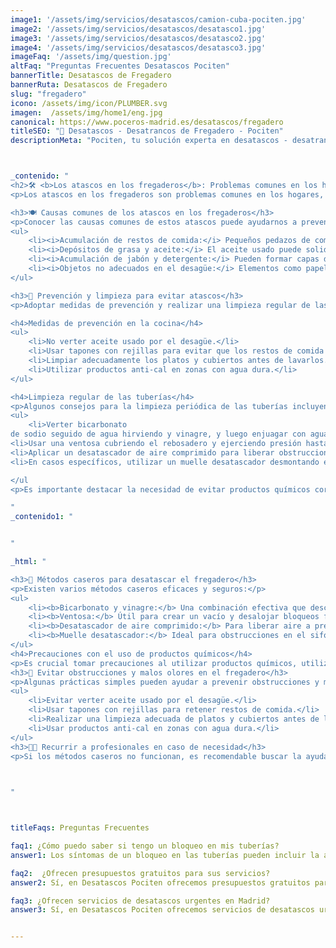 ```yaml
---
image1: '/assets/img/servicios/desatascos/camion-cuba-pociten.jpg'
image2: '/assets/img/servicios/desatascos/desatasco1.jpg'
image3: '/assets/img/servicios/desatascos/desatasco2.jpg'
image4: '/assets/img/servicios/desatascos/desatasco3.jpg'
imageFaq: '/assets/img/question.jpg'
altFaq: "Preguntas Frecuentes Desatascos Pociten"
bannerTitle: Desatascos de Fregadero
bannerRuta: Desatascos de Fregadero
slug: "fregadero"
icono: /assets/img/icon/PLUMBER.svg
imagen:  /assets/img/home1/eng.jpg
canonical: https://www.poceros-madrid.es/desatascos/fregadero
titleSEO: "🚰 Desatascos - Desatrancos de Fregadero - Pociten"
descriptionMeta: "Pociten, tu solución experta en desatascos - desatrancos de fregaderos. Resolvemos problemas de forma rápida y eficiente. Llámanos al 647 37 67 82 📱."



_contenido: "
<h2>🛠️ <b>Los atascos en los fregaderos</b>: Problemas comunes en los hogares</h2>
<p>Los atascos en los fregaderos son problemas comunes en los hogares, a menudo causados por acumulación de restos de comida u otros materiales en las tuberías. Para evitarlos, es crucial limpiar regularmente las tuberías y tomar precauciones adecuadas.</p>

<h3>🍽️ Causas comunes de los atascos en los fregaderos</h3>
<p>Conocer las causas comunes de estos atascos puede ayudarnos a prevenirlos:</p>
<ul>
    <li><i>Acumulación de restos de comida:</i> Pequeños pedazos de comida pasan por el desagüe y se adhieren a las tuberías, formando obstrucciones con el tiempo.</li>
    <li><i>Depósitos de grasa y aceite:</i> El aceite usado puede solidificarse en las tuberías, reduciendo el flujo de agua y provocando bloqueos.</li>
    <li><i>Acumulación de jabón y detergente:</i> Pueden formar capas de residuos que dificultan el paso del agua.</li>
    <li><i>Objetos no adecuados en el desagüe:</i> Elementos como papel, trapos o plásticos pueden obstruir el paso del agua.</li>
</ul>

<h3>🧼 Prevención y limpieza para evitar atascos</h3>
<p>Adoptar medidas de prevención y realizar una limpieza regular de las tuberías son esenciales:</p>

<h4>Medidas de prevención en la cocina</h4>
<ul>
    <li>No verter aceite usado por el desagüe.</li>
    <li>Usar tapones con rejillas para evitar que los restos de comida pasen al desagüe.</li>
    <li>Limpiar adecuadamente los platos y cubiertos antes de lavarlos.</li>
    <li>Utilizar productos anti-cal en zonas con agua dura.</li>
</ul>

<h4>Limpieza regular de las tuberías</h4>
<p>Algunos consejos para la limpieza periódica de las tuberías incluyen:</p>
<ul>
    <li>Verter bicarbonato
de sodio seguido de agua hirviendo y vinagre, y luego enjuagar con agua caliente.</li>
<li>Usar una ventosa cubriendo el rebosadero y ejerciendo presión hasta eliminar la obstrucción.</li>
<li>Aplicar un desatascador de aire comprimido para liberar obstrucciones más sencillas.</li>
<li>En casos específicos, utilizar un muelle desatascador desmontando el sifón y eliminando los restos que causan la obstrucción.</li>

</ul
<p>Es importante destacar la necesidad de evitar productos químicos corrosivos, que pueden ser perjudiciales para las tuberías y el medio ambiente.</p>

"
_contenido1: "


"

_html: "

<h3>🚰 Métodos caseros para desatascar el fregadero</h3>
<p>Existen varios métodos caseros eficaces y seguros:</p>
<ul>
    <li><b>Bicarbonato y vinagre:</b> Una combinación efectiva que descompone obstrucciones orgánicas.</li>
    <li><b>Ventosa:</b> Útil para crear un vacío y desalojar bloqueos físicos en el desagüe.</li>
    <li><b>Desatascador de aire comprimido:</b> Para liberar aire a presión y desatascar obstrucciones más simples.</li>
    <li><b>Muelle desatascador:</b> Ideal para obstrucciones en el sifón.</li>
</ul>
<h4>Precauciones con el uso de productos químicos</h4>
<p>Es crucial tomar precauciones al utilizar productos químicos, utilizando protección adecuada y asegurando una buena ventilación.</p>
<h3>👃 Evitar obstrucciones y malos olores en el fregadero</h3>
<p>Algunas prácticas simples pueden ayudar a prevenir obstrucciones y malos olores:</p>
<ul>
    <li>Evitar verter aceite usado por el desagüe.</li>
    <li>Usar tapones con rejillas para retener restos de comida.</li>
    <li>Realizar una limpieza adecuada de platos y cubiertos antes de lavarlos.</li>
    <li>Usar productos anti-cal en zonas con agua dura.</li>
</ul>
<h3>👨‍🔧 Recurrir a profesionales en caso de necesidad</h3>
<p>Si los métodos caseros no funcionan, es recomendable buscar la ayuda de profesionales en desatascos, como Desatascos Pociten, para una solución eficiente y duradera.</p>


	    
"



titleFaqs: Preguntas Frecuentes

faq1: ¿Cómo puedo saber si tengo un bloqueo en mis tuberías?
answer1: Los síntomas de un bloqueo en las tuberías pueden incluir la acumulación de agua en el fregadero o en la ducha, olores desagradables provenientes de los desagües y el desbordamiento del inodoro.

faq2:  ¿Ofrecen presupuestos gratuitos para sus servicios?
answer2: Sí, en Desatascos Pociten ofrecemos presupuestos gratuitos para todos nuestros servicios de desatascos en Madrid. Puede contactarnos en cualquier momento para solicitar uno.

faq3: ¿Ofrecen servicios de desatascos urgentes en Madrid?
answer3: Sí, en Desatascos Pociten ofrecemos servicios de desatascos urgentes en Madrid para solucionar los problemas de nuestros clientes de forma rápida y efectiva.


---
```

